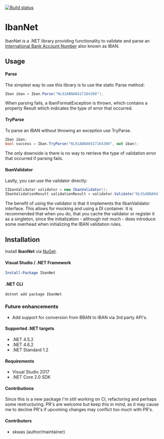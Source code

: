 ﻿[![Build status](https://ci.appveyor.com/api/projects/status/469oo89bngrkgh2l?svg=true)](https://ci.appveyor.com/project/skwasjer/ibannet)

# IbanNet

IbanNet is a .NET library providing functionality to validate and parse an [International Bank Account Number](https://en.wikipedia.org/wiki/International_Bank_Account_Number) also known as IBAN.

## Usage

#### Parse
The simplest way to use this library is to use the static Parse method:

```csharp
Iban iban = Iban.Parse("NL91ABNA0417164300");
```

When parsing fails, a IbanFormatException is thrown, which contains a property Result which indicates the type of error that occurred.

#### TryParse

To parse an IBAN without throwing an exception use TryParse.

```csharp
Iban iban;
bool success = Iban.TryParse("NL91ABNA0417164300", out iban);
```

The only downside is there is no way to retrieve the type of validation error that occurred if parsing fails.

#### IbanValidator

Lastly, you can use the validator directly:
```csharp
IIbanValidator validator = new IbanValidator();
IbanValidationResult validationResult = validator.Validate("NL91ABNA041716430");
```
The benefit of using the validator is that it implements the IIbanValidator interface. This allows for mocking and using a DI container. It is recommended that when you do, that you cache the validator or register it as a singleton, since the initialization - although not much - does introduce some overhead when initializing the IBAN validation rules.

## Installation

Install **IbanNet** via [NuGet](https://www.nuget.org/packages/IbanNet/).

#### Visual Studio / .NET Framework
```powershell
Install-Package IbanNet
```

#### .NET CLI
```
dotnet add package IbanNet
```

### Future enhancements
- Add support for conversion from BBAN to IBAN via 3rd party API's.

#### Supported .NET targets
- .NET 4.5.2
- .NET 4.6.2
- .NET Standard 1.2

#### Requirements
- Visual Studio 2017
- .NET Core 2.0 SDK

#### Contributions
Since this is a new package I'm still working on CI, refactoring and perhaps some restructuring. PR's are welcome but keep this in mind, as it may cause me to decline PR's if upcoming changes may conflict too much with PR's.

#### Contributors
- skwas (author/maintainer)
